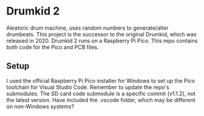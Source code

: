 # Drumkid 2
Aleatoric drum machine, uses random numbers to generate/alter drumbeats. This project is the successor to the original Drumkid, which was released in 2020. Drumkid 2 runs on a Raspberry Pi Pico. This repo contains both code for the Pico and PCB files.

## Setup
I used the official Raspberry Pi Pico installer for Windows to set up the Pico toolchain for Visual Studio Code. Remember to update the repo's submodules. The SD card code submodule is a specific commit (v1.1.2), not the latest version. Have included the .vscode folder, which may be different on non-Windows systems?